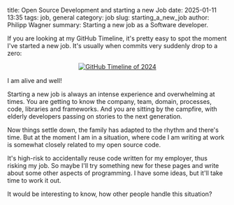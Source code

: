 title: Open Source Development and starting a new Job
date: 2025-01-11 13:35
tags: job, general
category: job
slug: starting_a_new_job
author: Philipp Wagner
summary: Starting a new job as a Software developer.

If you are looking at my GitHub Timeline, it's pretty easy to spot the moment 
I've started a new job. It's usually when commits very suddenly drop to a 
zero:

<div style="display:flex; align-items:center; justify-content:center;margin-bottom:15px;">
    <a href="/static/images/blog/starting_a_new_job/github_timeline.jpg">
        <img src="/static/images/blog/starting_a_new_job/github_timeline.jpg" alt="GitHub Timeline of 2024">
    </a>
</div>

I am alive and well!

Starting a new job is always an intense experience and overwhelming at times. You are getting 
to know the company, team, domain, processes, code, libraries and frameworks. And you are 
sitting by the campfire, with elderly developers passing on stories to the next generation.

Now things settle down, the family has adapted to the rhythm and there's time. But at the 
moment I am in a situation, where code I am writing at work is somewhat closely related to 
my open source code.

It's high-risk to accidentally reuse code written for my employer, thus risking my job. So 
maybe I'll try something new for these pages and write about some other aspects of 
programming. I have some ideas, but it'll take time to work it out.

It would be interesting to know, how other people handle this situation?
